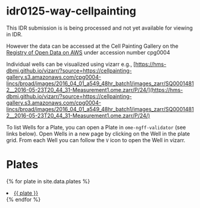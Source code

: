# idr0125-way-cellpainting

This IDR submission is is being processed and not yet available for viewing in IDR.

However the data can be accessed at the Cell Painting Gallery on the [Registry of Open Data on AWS](https://registry.opendata.aws/cellpainting-gallery/) under accession number cpg0004

Individual wells can be visualized using vizarr e.g., [https://hms-dbmi.github.io/vizarr/?source=https://cellpainting-gallery.s3.amazonaws.com/cpg0004-lincs/broad/images/2016_04_01_a549_48hr_batch1/images_zarr/SQ00014812__2016-05-23T20_44_31-Measurement1.ome.zarr/P/24/](https://hms-dbmi.github.io/vizarr/?source=https://cellpainting-gallery.s3.amazonaws.com/cpg0004-lincs/broad/images/2016_04_01_a549_48hr_batch1/images_zarr/SQ00014812__2016-05-23T20_44_31-Measurement1.ome.zarr/P/24/)

To list Wells for a Plate, you can open a Plate in `ome-ngff-validator` (see links below). Open Wells in a new page by clicking on the Well in the plate grid.
From each Well you can follow the `V` icon to open the Well in vizarr.

# Plates

{% for plate in site.data.plates %}
  <li>
    <a href="https://ome.github.io/ome-ngff-validator/?source=https://cellpainting-gallery.s3.amazonaws.com/cpg0004-lincs/broad/images/2016_04_01_a549_48hr_batch1/{{ plate }}">
      {{ plate }}
    </a>
  </li>
{% endfor %}